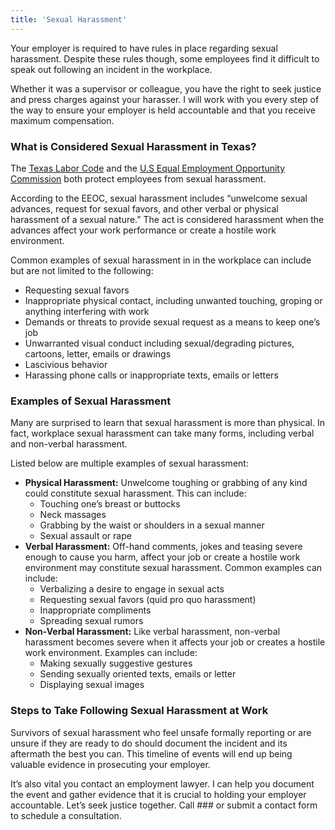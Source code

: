 ```yaml
---
title: 'Sexual Harassment'
---
```

Your employer is required to have rules in place regarding sexual harassment. Despite these rules though, some employees find it difficult to speak out following an incident in the workplace.

Whether it was a supervisor or colleague, you have the right to seek justice and press charges against your harasser. I will work with you every step of the way to ensure your employer is held accountable and that you receive maximum compensation. 

### What is Considered Sexual Harassment in Texas?
The [Texas Labor Code](https://www.twc.state.tx.us/jobseekers/sex-discrimination) and the [U.S Equal Employment Opportunity Commission](https://www.twc.state.tx.us/jobseekers/sex-discrimination) both protect employees from sexual harassment. 

According to the EEOC, sexual harassment includes “unwelcome sexual advances, request for sexual favors, and other verbal or physical harassment of a sexual nature.” The act is considered harassment when the advances affect your work performance or create a hostile work environment. 

Common examples of sexual harassment in in the workplace can include but are not limited to the following:

- Requesting sexual favors
- Inappropriate physical contact, including unwanted touching, groping or anything interfering with work
- Demands or threats to provide sexual request as a means to keep one’s job
- Unwarranted visual conduct including sexual/degrading pictures, cartoons, letter, emails or drawings 
- Lascivious behavior
- Harassing phone calls or inappropriate texts, emails or letters

### Examples of Sexual Harassment
Many are surprised to learn that sexual harassment is more than physical. In fact, workplace sexual harassment can take many forms, including verbal and non-verbal harassment.

Listed below are multiple examples of sexual harassment:

- **Physical Harassment:** Unwelcome toughing or grabbing of any kind could constitute sexual harassment. This can include:
    - Touching one’s breast or buttocks
    - Neck massages
    - Grabbing by the waist or shoulders in a sexual manner
    - Sexual assault or rape
- **Verbal Harassment:** Off-hand comments, jokes and teasing severe enough to cause you harm, affect your job or create a hostile work environment may constitute sexual harassment. Common examples can include:
    - Verbalizing a desire to engage in sexual acts 
    - Requesting sexual favors (quid pro quo harassment)
    - Inappropriate compliments  
    - Spreading sexual rumors
- **Non-Verbal Harassment:** Like verbal harassment, non-verbal harassment becomes severe when it affects your job or creates a hostile work environment. Examples can include:
    - Making sexually suggestive gestures
    - Sending sexually oriented texts, emails or letter
    - Displaying sexual images
### Steps to Take Following Sexual Harassment at Work
Survivors of sexual harassment who feel unsafe formally reporting or are unsure if they are ready to do should document the incident and its aftermath the best you can. This timeline of events will end up being valuable evidence in prosecuting your employer. 

It’s also vital you contact an employment lawyer. I can help you document the event and gather evidence that it is crucial to holding your employer accountable. Let’s seek justice together. Call ### or submit a contact form to schedule a consultation.